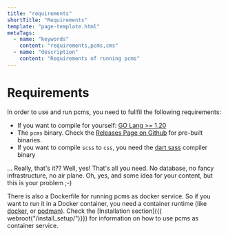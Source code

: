```yaml
---
title: "requirements"
shortTitle: "Requirements"
template: "page-template.html"
metaTags: 
  - name: "keywords"
    content: "requirements,pcms,cms"
  - name: "description"
    content: "Requirements of running pcms"
---
```

# Requirements

In order to use and run pcms, you need to fullfil the following requirements:

* If you want to compile for yourself: [ GO Lang >= 1.20 ]( https://go.dev/dl/ )
* The `pcms` binary. Check the [Releases Page on Github](https://github.com/bylexus/pcms/releases) for pre-built binaries.
* If you want to compile `scss` to `css`, you need the [dart sass](https://sass-lang.com/dart-sass/) compiler binary

... Really, that's it?? Well, yes! That's all you need. No database, no fancy infrastructure, no air plane. Oh, yes, and some idea for your content, but this is your problem ;-)

There is also a Dockerfile for running pcms as docker service. So if you want to run it
in a Docker container, you need a container runtime (like [docker](https://www.docker.com/), or [podman](https://podman.io/)). Check the [Installation section]({{ webroot("/install_setup/")}}) for information on how to use pcms as container service.